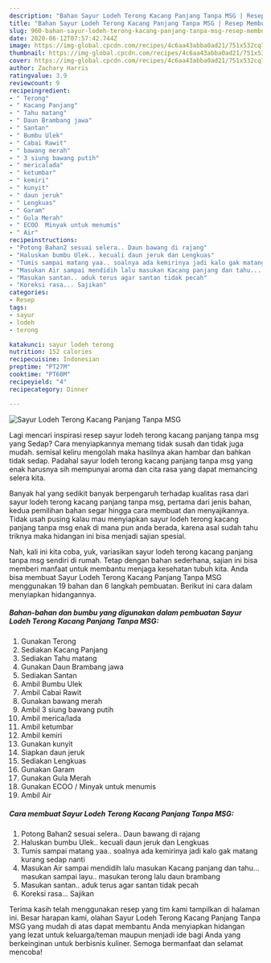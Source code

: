 ```yaml
---
description: "Bahan Sayur Lodeh Terong Kacang Panjang Tanpa MSG | Resep Membuat Sayur Lodeh Terong Kacang Panjang Tanpa MSG Yang Sedap"
title: "Bahan Sayur Lodeh Terong Kacang Panjang Tanpa MSG | Resep Membuat Sayur Lodeh Terong Kacang Panjang Tanpa MSG Yang Sedap"
slug: 960-bahan-sayur-lodeh-terong-kacang-panjang-tanpa-msg-resep-membuat-sayur-lodeh-terong-kacang-panjang-tanpa-msg-yang-sedap
date: 2020-06-12T07:57:42.744Z
image: https://img-global.cpcdn.com/recipes/4c6aa43abba0ad21/751x532cq70/sayur-lodeh-terong-kacang-panjang-tanpa-msg-foto-resep-utama.jpg
thumbnail: https://img-global.cpcdn.com/recipes/4c6aa43abba0ad21/751x532cq70/sayur-lodeh-terong-kacang-panjang-tanpa-msg-foto-resep-utama.jpg
cover: https://img-global.cpcdn.com/recipes/4c6aa43abba0ad21/751x532cq70/sayur-lodeh-terong-kacang-panjang-tanpa-msg-foto-resep-utama.jpg
author: Zachary Harris
ratingvalue: 3.9
reviewcount: 9
recipeingredient:
- " Terong"
- " Kacang Panjang"
- " Tahu matang"
- " Daun Brambang jawa"
- " Santan"
- " Bumbu Ulek"
- " Cabai Rawit"
- " bawang merah"
- " 3 siung bawang putih"
- " mericalada"
- " ketumbar"
- " kemiri"
- " kunyit"
- " daun jeruk"
- " Lengkuas"
- " Garam"
- " Gula Merah"
- " ECOO  Minyak untuk menumis"
- " Air"
recipeinstructions:
- "Potong Bahan2 sesuai selera.. Daun bawang di rajang"
- "Haluskan bumbu Ulek.. kecuali daun jeruk dan Lengkuas"
- "Tumis sampai matang yaa.. soalnya ada kemirinya jadi kalo gak matang kurang sedap nanti"
- "Masukan Air sampai mendidih lalu masukan Kacang panjang dan tahu... masukan sampai layu.. masukan terong lalu daun brambang"
- "Masukan santan.. aduk terus agar santan tidak pecah"
- "Koreksi rasa... Sajikan"
categories:
- Resep
tags:
- sayur
- lodeh
- terong

katakunci: sayur lodeh terong 
nutrition: 152 calories
recipecuisine: Indonesian
preptime: "PT27M"
cooktime: "PT60M"
recipeyield: "4"
recipecategory: Dinner

---
```



![Sayur Lodeh Terong Kacang Panjang Tanpa MSG](https://img-global.cpcdn.com/recipes/4c6aa43abba0ad21/751x532cq70/sayur-lodeh-terong-kacang-panjang-tanpa-msg-foto-resep-utama.jpg)

Lagi mencari inspirasi resep sayur lodeh terong kacang panjang tanpa msg yang Sedap? Cara menyiapkannya memang tidak susah dan tidak juga mudah. semisal keliru mengolah maka hasilnya akan hambar dan bahkan tidak sedap. Padahal sayur lodeh terong kacang panjang tanpa msg yang enak harusnya sih mempunyai aroma dan cita rasa yang dapat memancing selera kita.



Banyak hal yang sedikit banyak berpengaruh terhadap kualitas rasa dari sayur lodeh terong kacang panjang tanpa msg, pertama dari jenis bahan, kedua pemilihan bahan segar hingga cara membuat dan menyajikannya. Tidak usah pusing kalau mau menyiapkan sayur lodeh terong kacang panjang tanpa msg enak di mana pun anda berada, karena asal sudah tahu triknya maka hidangan ini bisa menjadi sajian spesial.


Nah, kali ini kita coba, yuk, variasikan sayur lodeh terong kacang panjang tanpa msg sendiri di rumah. Tetap dengan bahan sederhana, sajian ini bisa memberi manfaat untuk membantu menjaga kesehatan tubuh kita. Anda bisa membuat Sayur Lodeh Terong Kacang Panjang Tanpa MSG menggunakan 19 bahan dan 6 langkah pembuatan. Berikut ini cara dalam menyiapkan hidangannya.

<!--inarticleads1-->

##### Bahan-bahan dan bumbu yang digunakan dalam pembuatan Sayur Lodeh Terong Kacang Panjang Tanpa MSG:

1. Gunakan  Terong
1. Sediakan  Kacang Panjang
1. Sediakan  Tahu matang
1. Gunakan  Daun Brambang jawa
1. Sediakan  Santan
1. Ambil  Bumbu Ulek
1. Ambil  Cabai Rawit
1. Gunakan  bawang merah
1. Ambil  3 siung bawang putih
1. Ambil  merica/lada
1. Ambil  ketumbar
1. Ambil  kemiri
1. Gunakan  kunyit
1. Siapkan  daun jeruk
1. Sediakan  Lengkuas
1. Gunakan  Garam
1. Gunakan  Gula Merah
1. Gunakan  ECOO / Minyak untuk menumis
1. Ambil  Air




<!--inarticleads2-->

##### Cara membuat Sayur Lodeh Terong Kacang Panjang Tanpa MSG:

1. Potong Bahan2 sesuai selera.. Daun bawang di rajang
1. Haluskan bumbu Ulek.. kecuali daun jeruk dan Lengkuas
1. Tumis sampai matang yaa.. soalnya ada kemirinya jadi kalo gak matang kurang sedap nanti
1. Masukan Air sampai mendidih lalu masukan Kacang panjang dan tahu... masukan sampai layu.. masukan terong lalu daun brambang
1. Masukan santan.. aduk terus agar santan tidak pecah
1. Koreksi rasa... Sajikan




Terima kasih telah menggunakan resep yang tim kami tampilkan di halaman ini. Besar harapan kami, olahan Sayur Lodeh Terong Kacang Panjang Tanpa MSG yang mudah di atas dapat membantu Anda menyiapkan hidangan yang lezat untuk keluarga/teman maupun menjadi ide bagi Anda yang berkeinginan untuk berbisnis kuliner. Semoga bermanfaat dan selamat mencoba!
